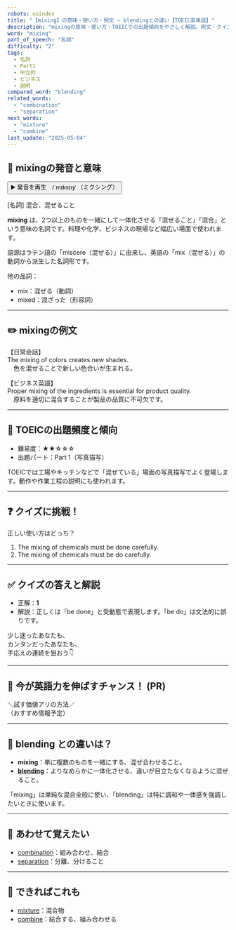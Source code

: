 ```yaml
---
robots: noindex
title: "【mixing】の意味・使い方・例文 ― blendingとの違い【TOEIC英単語】"
description: "mixingの意味・使い方・TOEICでの出題傾向をやさしく解説。例文・クイズ付きでblendingとの違いもわかりやすく学べます。"
word: "mixing"
part_of_speech: "名詞"
difficulty: "2"
tags:
  - 名詞
  - Part1
  - 中立的
  - ビジネス
  - 説明
compared_word: "blending"
related_words:
  - "combination"
  - "separation"
next_words:
  - "mixture"
  - "combine"
last_update: "2025-05-04"
---
```


## 🔰 mixingの発音と意味

<button class="play-audio" onclick="playTTS('mixing')">
  <span class="play-audio-main">
    ▶️ 発音を再生　/ˈmɪksɪŋ/
  </span>
  <span class="play-audio-sub">
    （ミクシング）
  </span>
</button>

[名詞] 混合、混ぜること

**mixing** は、2つ以上のものを一緒にして一体化させる「混ぜること」「混合」という意味の名詞です。料理や化学、ビジネスの現場など幅広い場面で使われます。

語源はラテン語の「miscere（混ぜる）」に由来し、英語の「mix（混ぜる）」の動詞から派生した名詞形です。

他の品詞：  
- mix：混ぜる（動詞）
- mixed：混ざった（形容詞）

---

## ✏️ mixingの例文

【日常会話】  
The mixing of colors creates new shades.  
　色を混ぜることで新しい色合いが生まれる。

【ビジネス英語】  
Proper mixing of the ingredients is essential for product quality.  
　原料を適切に混合することが製品の品質に不可欠です。

---

## 🎯 TOEICの出題頻度と傾向

- 難易度：★★☆☆☆
- 出題パート：Part 1（写真描写）

TOEICでは工場やキッチンなどで「混ぜている」場面の写真描写でよく登場します。動作や作業工程の説明にも使われます。

---

## ❓ クイズに挑戦！

正しい使い方はどっち？

1. The mixing of chemicals must be done carefully.  
2. The mixing of chemicals must be do carefully.

---

## ✅ クイズの答えと解説

- 正解：**1**
- 解説：正しくは「be done」と受動態で表現します。「be do」は文法的に誤りです。

少し迷ったあなたも、  
カンタンだったあなたも、  
手応えの連続を狙おう👇️

---

## 🚀 今が英語力を伸ばすチャンス！ (PR)

<div class="info-center">
＼試す価値アリの方法／<br>  
（おすすめ情報予定）
</div>

---

## 🤔  blending との違いは？

- **mixing**：単に複数のものを一緒にする、混ぜ合わせること。
- **[blending](/blending)**：よりなめらかに一体化させる、違いが目立たなくなるように混ぜること。

「mixing」は単純な混合全般に使い、「blending」は特に調和や一体感を強調したいときに使います。

---

## 🧩 あわせて覚えたい

- [combination](/combination)：組み合わせ、結合
- [separation](/separation)：分離、分けること

---

## 📖 できればこれも

- [mixture](/mixture)：混合物
- [combine](/combine)：結合する、組み合わせる

<!-- cvid: aid35_bid19 -->
